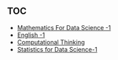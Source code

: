 ## TOC
+ [Mathematics For Data Science -1](math-1/)
+ [English -1](english-1/)
+ [Computational Thinking](computational-thinking/)
+ [Statistics for Data Science-1](stats-1/)
